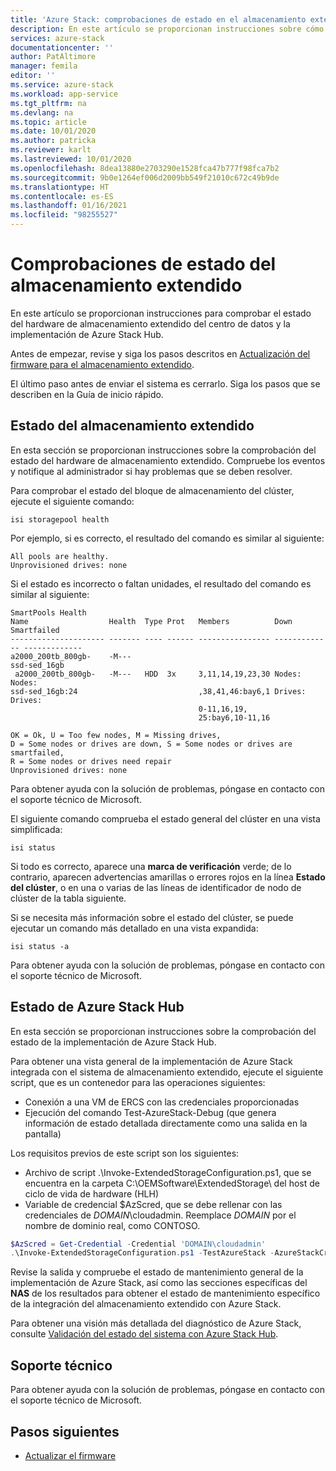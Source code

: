```yaml
---
title: 'Azure Stack: comprobaciones de estado en el almacenamiento extendido para el almacenamiento de blobs del Centro de datos modular'
description: En este artículo se proporcionan instrucciones sobre cómo realizar comprobaciones de estado en el almacenamiento extendido para el almacenamiento de blobs del Centro de datos modular.
services: azure-stack
documentationcenter: ''
author: PatAltimore
manager: femila
editor: ''
ms.service: azure-stack
ms.workload: app-service
ms.tgt_pltfrm: na
ms.devlang: na
ms.topic: article
ms.date: 10/01/2020
ms.author: patricka
ms.reviewer: karlt
ms.lastreviewed: 10/01/2020
ms.openlocfilehash: 8dea13880e2703290e1528fca47b777f98fca7b2
ms.sourcegitcommit: 9b0e1264ef006d2009bb549f21010c672c49b9de
ms.translationtype: HT
ms.contentlocale: es-ES
ms.lasthandoff: 01/16/2021
ms.locfileid: "98255527"
---
```

# <a name="extended-storage-health-checks"></a>Comprobaciones de estado del almacenamiento extendido

En este artículo se proporcionan instrucciones para comprobar el estado del hardware de almacenamiento extendido del centro de datos y la implementación de Azure Stack Hub.

Antes de empezar, revise y siga los pasos descritos en [Actualización del firmware para el almacenamiento extendido]().

El último paso antes de enviar el sistema es cerrarlo. Siga los pasos que se describen en la Guía de inicio rápido.

## <a name="extended-storage-health"></a>Estado del almacenamiento extendido

En esta sección se proporcionan instrucciones sobre la comprobación del estado del hardware de almacenamiento extendido.
Compruebe los eventos y notifique al administrador si hay problemas que se deben resolver. 


Para comprobar el estado del bloque de almacenamiento del clúster, ejecute el siguiente comando:
```console
isi storagepool health
```

Por ejemplo, si es correcto, el resultado del comando es similar al siguiente:
```console
All pools are healthy.
Unprovisioned drives: none
```

Si el estado es incorrecto o faltan unidades, el resultado del comando es similar al siguiente:

```console
SmartPools Health
Name                  Health  Type Prot   Members          Down          Smartfailed
--------------------- ------- ---- ------ ---------------- ------------- -------------
a2000_200tb_800gb-    -M---
ssd-sed_16gb
 a2000_200tb_800gb-   -M---   HDD  3x     3,11,14,19,23,30 Nodes:        Nodes:
ssd-sed_16gb:24                           ,38,41,46:bay6,1 Drives:       Drives:
                                          0-11,16,19,
                                          25:bay6,10-11,16

OK = Ok, U = Too few nodes, M = Missing drives,
D = Some nodes or drives are down, S = Some nodes or drives are smartfailed,
R = Some nodes or drives need repair
Unprovisioned drives: none
```

Para obtener ayuda con la solución de problemas, póngase en contacto con el soporte técnico de Microsoft.

El siguiente comando comprueba el estado general del clúster en una vista simplificada:
```console
isi status
```

Si todo es correcto, aparece una **marca de verificación** verde; de lo contrario, aparecen advertencias amarillas o errores rojos en la línea **Estado del clúster**, o en una o varias de las líneas de identificador de nodo de clúster de la tabla siguiente.

Si se necesita más información sobre el estado del clúster, se puede ejecutar un comando más detallado en una vista expandida:
```console
isi status -a
```

Para obtener ayuda con la solución de problemas, póngase en contacto con el soporte técnico de Microsoft.

## <a name="azure-stack-hub-health"></a>Estado de Azure Stack Hub

En esta sección se proporcionan instrucciones sobre la comprobación del estado de la implementación de Azure Stack Hub.

Para obtener una vista general de la implementación de Azure Stack integrada con el sistema de almacenamiento extendido, ejecute el siguiente script, que es un contenedor para las operaciones siguientes:
- Conexión a una VM de ERCS con las credenciales proporcionadas
- Ejecución del comando Test-AzureStack-Debug (que genera información de estado detallada directamente como una salida en la pantalla)

Los requisitos previos de este script son los siguientes:
- Archivo de script .\Invoke-ExtendedStorageConfiguration.ps1, que se encuentra en la carpeta C:\OEMSoftware\ExtendedStorage\ del host de ciclo de vida de hardware (HLH)
- Variable de credencial $AzScred, que se debe rellenar con las credenciales de *DOMAIN*\cloudadmin. Reemplace *DOMAIN* por el nombre de dominio real, como CONTOSO.


```powershell
$AzScred = Get-Credential -Credential 'DOMAIN\cloudadmin'
.\Invoke-ExtendedStorageConfiguration.ps1 -TestAzureStack -AzureStackCred $AzScred
```

Revise la salida y compruebe el estado de mantenimiento general de la implementación de Azure Stack, así como las secciones específicas del **NAS** de los resultados para obtener el estado de mantenimiento específico de la integración del almacenamiento extendido con Azure Stack.

Para obtener una visión más detallada del diagnóstico de Azure Stack, consulte [Validación del estado del sistema con Azure Stack Hub](../operator/azure-stack-diagnostic-test.md).

## <a name="technical-support"></a>Soporte técnico

Para obtener ayuda con la solución de problemas, póngase en contacto con el soporte técnico de Microsoft.

## <a name="next-steps"></a>Pasos siguientes

- [Actualizar el firmware]()